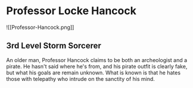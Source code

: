 # Professor Locke Hancock
![[Professor-Hancock.png]]
## 3rd Level Storm Sorcerer
An older man, Professor Hancock claims to be both an archeologist and a pirate. He hasn't said where he's from, and his pirate outfit is clearly fake, but what his goals are remain unknown. What is known is that he hates those with telepathy who intrude on the sanctity of his mind.